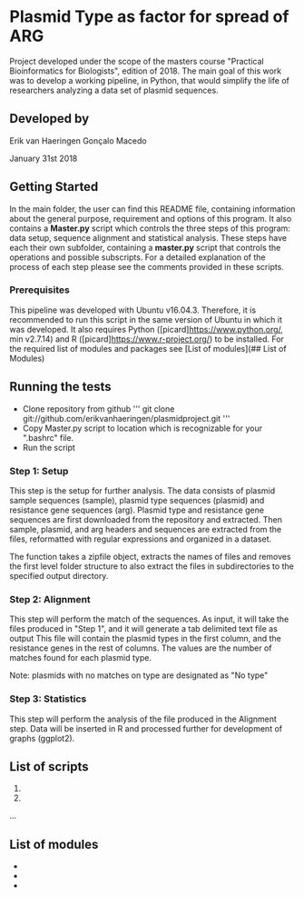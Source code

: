 # Plasmid Type as factor for spread of ARG

Project developed under the scope of the masters course "Practical Bioinformatics for Biologists", edition of 2018.
The main goal of this work was to develop a working pipeline, in Python, that would simplify the life of researchers analyzing a data set of plasmid sequences.

## Developed by
Erik van Haeringen
Gonçalo Macedo

January 31st 2018

## Getting Started
In the main folder, the user can find this README file, containing information about the general purpose, requirement and options of this program. It also contains a **Master.py** script which controls the three steps of this program: data setup, sequence alignment and statistical analysis. These steps have each their own subfolder, containing a **master.py** script that controls the operations and possible subscripts. For a detailed explanation of the process of each step please see the comments provided in these scripts.

### Prerequisites
This pipeline was developed with Ubuntu v16.04.3. Therefore, it is recommended to run this script in the same version of Ubuntu in which it was developed.
It also requires Python ([picard]https://www.python.org/, min v2.7.14) and R ([picard]https://www.r-project.org/) to be installed. For the required list of modules and packages see [List of modules](## List of Modules)



## Running the tests
* Clone repository from github
'''
git clone git://github.com/erikvanhaeringen/plasmidproject.git
'''
* Copy Master.py script to location which is recognizable for your ".bashrc" file.
* Run the script


### Step 1: Setup
This step is the setup for further analysis.
The data consists of plasmid sample sequences (sample), plasmid type sequences (plasmid) and resistance gene sequences (arg).
Plasmid type and resistance gene sequences are first downloaded from the repository and extracted.
Then sample, plasmid, and arg headers and sequences are extracted from the files, reformatted with regular expressions and organized in a dataset.

The function takes a zipfile object, extracts the names of files and removes the first level folder structure to also extract the files in subdirectories to the specified output directory.

### Step 2: Alignment
This step will perform the match of the sequences.
As input, it will take the files produced in "Step 1", and it will generate a tab delimited text file as output
This file will contain the plasmid types in the first column, and the resistance genes in the rest of columns. The values are the number of matches found for each plasmid type.

Note: plasmids with no matches on type are designated as "No type"


### Step 3: Statistics
This step will perform the analysis of the file produced in the Alignment step.
Data will be inserted in R and processed further for development of graphs (ggplot2).


## List of scripts
1. 
2. 

...


## List of modules
* 
* 
* 